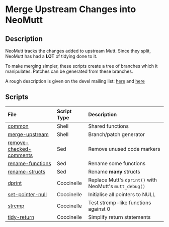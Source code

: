 # Merge Upstream Changes into NeoMutt

## Description

NeoMutt tracks the changes added to upstream Mutt.
Since they split, NeoMutt has had a **LOT** of tidying done to it.

To make merging simpler, these scripts create a tree of branches which it
manipulates.  Patches can be generated from these branches.

A rough description is given on the devel mailing list:
[here](http://mailman.neomutt.org/pipermail/neomutt-devel-neomutt.org/2017-April/000362.html)
and
[here](http://mailman.neomutt.org/pipermail/neomutt-devel-neomutt.org/2017-April/000375.html)

## Scripts

| File                                                   | Script Type | Description                                             |
| :----------------------------------------------------- | :---------- | :------------------------------------------------------ |
| [common](common.sh)                                    | Shell       | Shared functions                                        |
| [merge-upstream](merge-upstream.sh)                    | Shell       | Branch/patch generator                                  |
| [remove-checked-comments](remove-checked-comments.sed) | Sed         | Remove unused code markers                              |
| [rename-functions](rename-functions.sed)               | Sed         | Rename some functions                                   |
| [rename-structs](rename-structs.sed)                   | Sed         | Rename **many** structs                                 |
| [dprint](dprint.cocci)                                 | Coccinelle  | Replace Mutt's `dprint()` with NeoMutt's `mutt_debug()` |
| [set-pointer-null](set-pointer-null.cocci)             | Coccinelle  | Initialise all pointers to NULL                         |
| [strcmp](strcmp.cocci)                                 | Coccinelle  | Test strcmp-like functions against 0                    |
| [tidy-return](tidy-return.cocci)                       | Coccinelle  | Simplify return statements                              |

